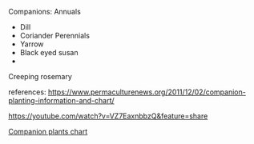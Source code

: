 Companions:
Annuals
- Dill
- Coriander
Perennials
- Yarrow
- Black eyed susan
- 

Creeping rosemary

references:
https://www.permaculturenews.org/2011/12/02/companion-planting-information-and-chart/


https://youtube.com/watch?v=VZ7EaxnbbzQ&feature=share

[Companion plants chart](https://www.permaculturenews.org/wp-content/uploads/2010/07/Companion-planting-chart-pdf-download-permaculture.pdf)
